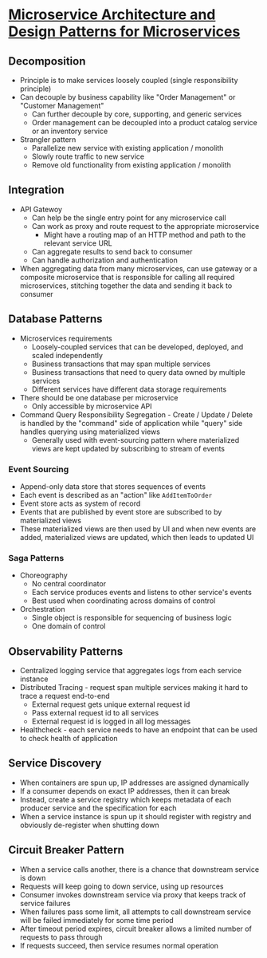 # [Microservice Architecture and Design Patterns for Microservices](https://medium.com/@madhukaudantha/microservice-architecture-and-design-patterns-for-microservices-e0e5013fd58a)

## Decomposition

* Principle is to make services loosely coupled (single responsibility principle)
* Can decouple by business capability like "Order Management" or "Customer Management"
  * Can further decouple by core, supporting, and generic services
  * Order management can be decoupled into a product catalog service or an inventory service
* Strangler pattern
  * Parallelize new service with existing application / monolith
  * Slowly route traffic to new service
  * Remove old functionality from existing application / monolith

## Integration

* API Gatewoy
  * Can help be the single entry point for any microservice call
  * Can work as proxy and route request to the appropriate microservice
    * Might have a routing map of an HTTP method and path to the relevant service URL
  * Can aggregate results to send back to consumer
  * Can handle authorization and authentication
* When aggregating data from many microservices, can use gateway or a composite microservice that is responsible for calling all required microservices, stitching together the data and sending it back to consumer

## Database Patterns

* Microservices requirements
  * Loosely-coupled services that can be developed, deployed, and scaled independently
  * Business transactions that may span multiple services
  * Business transactions that need to query data owned by multiple services
  * Different services have different data storage requirements
* There should be one database per microservice
  * Only accessible by microservice API
* Command Query Responsibility Segregation - Create / Update / Delete is handled by the "command" side of application while "query" side handles querying using materialized views
  * Generally used with event-sourcing pattern where materialized views are kept updated by subscribing to stream of events

### Event Sourcing

* Append-only data store that stores sequences of events
* Each event is described as an "action" like `AddItemToOrder`
* Event store acts as system of record
* Events that are published by event store are subscribed to by materialized views
* These materialized views are then used by UI and when new events are added, materialized views are updated, which then leads to updated UI


### Saga Patterns

* Choreography
  * No central coordinator
  * Each service produces events and listens to other service's events
  * Best used when coordinating across domains of control
* Orchestration
  * Single object is responsible for sequencing of business logic
  * One domain of control

## Observability Patterns

* Centralized logging service that aggregates logs from each service instance
* Distributed Tracing - request span multiple services making it hard to trace a request end-to-end
  * External request gets unique external request id
  * Pass external request id to all services
  * External request id is logged in all log messages
* Healthcheck - each service needs to have an endpoint that can be used to check health of application

## Service Discovery

* When containers are spun up, IP addresses are assigned dynamically
* If a consumer depends on exact IP addresses, then it can break
* Instead, create a service registry which keeps metadata of each producer service and the specification for each
* When a service instance is spun up it should register with registry and obviously de-register when shutting down

## Circuit Breaker Pattern

* When a service calls another, there is a chance that downstream service is down
* Requests will keep going to down service, using up resources
* Consumer invokes downstream service via proxy that keeps track of service failures
* When failures pass some limit, all attempts to call downstream service will be failed immediately for some time period
* After timeout period expires, circuit breaker allows a limited number of requests to pass through
* If requests succeed, then service resumes normal operation

